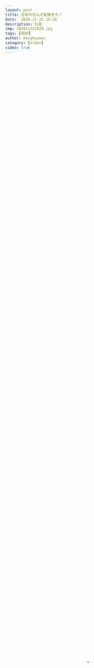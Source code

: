```yaml
---
layout: post
title: 在初中怎么才能做老大？
date:  2020-11-22 19:26
description: 抖音
img: 202011221924.jpg
tags: [视频]
author: menghuawei
category: [video]
video: true
---
```

<video controls preload="auto" poster="/assets/img/202011221924.jpg" width="100%" height="100%" src="https://www.wmnhw.workers.dev/0:/%E5%B8%85%E5%93%A5%E8%A7%86%E9%A2%91/menghuawei/%E5%9C%A8%E5%88%9D%E4%B8%AD%E6%80%8E%E4%B9%88%E6%89%8D%E8%83%BD%E5%81%9A%E8%80%81%E5%A4%A7%EF%BC%9F.mp4"></video>
     
